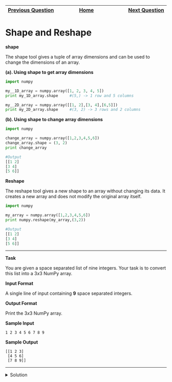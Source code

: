 | <img width=1000>[Previous Question](https://github.com/Kevin-Lago/python-hackerrank-solutions/tree/main/src/python/numpy/arrays)</img> | <img width=1000>[Home](https://github.com/Kevin-Lago/python-hackerrank-solutions)</img> | <img width=1000>[Next Question](https://github.com/Kevin-Lago/python-hackerrank-solutions/tree/main/src/python/numpy/transpose_and_flatten)</img> |
|:---|:---:|---:|

# Shape and Reshape

__shape__

The shape tool gives a tuple of array dimensions and can be used to change the dimensions of an array.

__(a). Using shape to get array dimensions__

```python
import numpy

my__1D_array = numpy.array([1, 2, 3, 4, 5])
print my_1D_array.shape     #(5,) -> 1 row and 5 columns

my__2D_array = numpy.array([[1, 2],[3, 4],[6,5]])
print my_2D_array.shape     #(3, 2) -> 3 rows and 2 columns 
```

__(b). Using shape to change array dimensions__

```python
import numpy

change_array = numpy.array([1,2,3,4,5,6])
change_array.shape = (3, 2)
print change_array      

#Output
[[1 2]
[3 4]
[5 6]]
```

__Reshape__

The reshape tool gives a new shape to an array without changing its data. It creates a new array and does not modify the original array itself.

```python
import numpy

my_array = numpy.array([1,2,3,4,5,6])
print numpy.reshape(my_array,(3,2))

#Output
[[1 2]
[3 4]
[5 6]]
```

---

__Task__

You are given a space separated list of nine integers. Your task is to convert this list into a $3x3$ NumPy array.

__Input Format__

A single line of input containing __9__ space separated integers.

__Output Format__

Print the $3x3$ NumPy array.

__Sample Input__

```
1 2 3 4 5 6 7 8 9
```

__Sample Output__

```
[[1 2 3]
 [4 5 6]
 [7 8 9]]
```

---

<details><summary>Solution</summary>
    
```python
import numpy

if __name__ == '__main__':
    a = numpy.array(input().split(), int)
    print(a.reshape((3,3)))
```
</details>